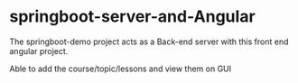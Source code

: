 # springboot-server-and-Angular
The springboot-demo project acts as a Back-end server with this front end angular project. 

Able to add the course/topic/lessons and view them on GUI
